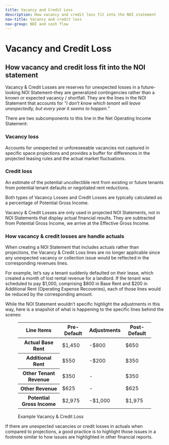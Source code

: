 ```yaml
---
title: Vacancy and Credit Loss
description: How vacancy and credit loss fit into the NOI statement
nav-title: Vacancy and credit loss
nav-group: NOI and cash flow
---
```


# Vacancy and Credit Loss

## How vacancy and credit loss fit into the NOI statement

Vacancy & Credit Losses are reserves for unexpected losses in a
future-looking NOI Statement–they are generalized contingencies rather
than a known or expected vacancy / shortfall. They are the lines in the
NOI Statement that accounts for *“I don’t know which tenant will leave
unexpectedly, but every year it seems to happen.”*

There are two subcomponents to this line in the Net Operating Income Statement:

### Vacancy loss

Accounts for unexpected or unforeseeable vacancies not captured in
specific space projections and provides a buffer for differences in
the projected leasing rules and the actual market fluctuations.

### Credit loss

An estimate of the potential uncollectible rent from existing or
future tenants from potential tenant defaults or negotiated rent
reductions.

Both types of Vacancy Losses and Credit Losses are typically calculated
as a percentage of Potential Gross Income.

Vacancy & Credit Losses are only used in projected NOI Statements, not
in NOI Statements that display actual financial results. They are
subtracted from Potential Gross Income, we arrive at the Effective Gross
Income.

### How vacancy & credit losses are handle actuals

When creating a NOI Statement that includes actuals rather than
projections, the Vacancy & Credit Loss lines are no longer applicable
since any unexpected vacancy or collection issue would be reflected in
the corresponding revenues lines.

For example, let’s say a tenant suddenly defaulted on their lease, which
created a month of lost rental revenue for a landlord. If the tenant was
scheduled to pay $1,000, comprising $800 in Base Rent and $200 in
Additional Rent (Operating Expense Recoveries), each of those lines
would be reduced by the corresponding amount.

While the NOI Statement wouldn’t specific highlight the adjustments in
this way, here is a snapshot of what is happening to the specific lines
behind the scenes:

<figure>
  <div class="rounded-md shadow-sm border border-gray-300 overflow-auto max-w-fit pt-3">
    <table class="table-auto border-collapse font-medium">
      <thead>
        <tr>
          <th class="border-b border-gray-300 pb-3 font-semibold text-left px-8 whitespace-nowrap">Line Items</th>
          <th class="border-b border-gray-300 pb-3 font-semibold text-right px-8 whitespace-nowrap tracking-wide">Pre-Default</th>
          <th class="border-b border-gray-300 pb-3 font-semibold text-right px-8 whitespace-nowrap tracking-wide">Adjustments</th>
          <th class="border-b border-gray-300 pb-3 font-semibold text-right px-8 whitespace-nowrap tracking-wide">Post-Default</th>
        </tr>
      </thead>
      <tbody>
        <tr class="bg-white">
          <th class="border-b py-3 font-semibold text-left px-8 whitespace-nowrap">Actual Base Rent</th>
          <td class="border-b py-3 text-right px-8 font-semibold">$1,450</td>
          <td class="border-b py-3 text-right px-8 font-semibold text-red-500">-$800</td>
          <td class="border-b py-3 text-right px-8 font-semibold">$650</td>
        </tr>
        <tr class="bg-gray-50">
          <th class="border-b py-3 font-medium text-left px-8 pl-12 whitespace-nowrap text-gray-700">Additional Rent</th>
          <td class="border-b py-3 text-right px-8">$550</td>
          <td class="border-b py-3 text-right px-8 text-red-500">-$200</td>
          <td class="border-b py-3 text-right px-8">$350</td>
        </tr>
        <tr class="bg-white">
          <th class="border-b py-3 font-medium text-left px-8 pl-12 whitespace-nowrap text-gray-700">Other Tenant Revenue</th>
          <td class="border-b py-3 text-right px-8">$350</td>
          <td class="border-b py-3 text-right px-8">-</td>
          <td class="border-b py-3 text-right px-8">$350</td>
        </tr>
        <tr class="bg-gray-50">
          <th class="border-b py-3 font-medium text-left px-8 pl-12 whitespace-nowrap text-gray-700">Other Revenue</th>
          <td class="border-b py-3 text-right px-8">$625</td>
          <td class="border-b py-3 text-right px-8">-</td>
          <td class="border-b py-3 text-right px-8">$625</td>
        </tr>
        <tr class="bg-white">
          <th class="py-3 font-semibold text-left px-8 whitespace-nowrap">Potential Gross Income</th>
          <td class="py-3 text-right px-8 font-semibold">$2,975</td>
          <td class="py-3 text-right px-8 font-semibold text-red-500">-$1,000</td>
          <td class="py-3 text-right px-8 font-semibold">$1,975</td>
        </tr>
      </tbody>
    </table>
  </div>
  <figcaption>Example Vacancy & Credit Loss</figcaption>
</figure>

If there are unexpected vacancies or credit losses in actuals when
compared to projections, a good practice is to highlight those issues in
a footnote similar to how issues are highlighted in other financial
reports.
